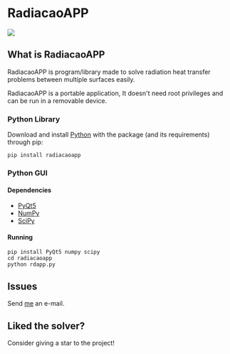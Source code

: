 # RadiacaoAPP

![](images/rdapp.ico)

## What is RadiacaoAPP

RadiacaoAPP is program/library made to solve radiation heat transfer problems between multiple surfaces easily.

RadiacaoAPP is a portable application, It doesn't need root privileges and can be run in a removable device.

<!-- ## System Requirements
A PC with a x86 processor running Windows, Linux or Mac. -->

### Python Library
Download and install [Python](https://www.python.org/) with the package (and its requirements) through pip:

`pip install radiacaoapp`

### Python GUI

#### Dependencies

- [PyQt5](https://pypi.org/project/PyQt5/)
- [NumPy](https://pypi.org/project/numpy/)
- [SciPy](https://pypi.org/project/scipy/)

#### Running
```
pip install PyQt5 numpy scipy
cd radiacaoapp
python rdapp.py
```

<!-- #### Screenshots

![RadiacaoAPP for Windows](images/2.png)

RadiacaoAPP for Windows

![RadiacaoAPP for Linux](images/3.png)

RadiacaoAPP in [Manjaro Linux](https://manjaro.org/) (Breeze Dark) -->

<!-- ## Usage
### Python Library
Just run a python script with the module imported, create your own objects and run the solve method. The library documentation can be found in the [RadiacaoAPP PyPi repository](https://pypi.org/project/radiacaoapp/).
### Python Executable

Download It in [this link](not-available-yet) or compile `RadiacaoAPP.py` using your favorite Python compiler.

Make sure the executable is set as executable in your OS and launch It. -->

## Issues
Send [me](mailto:xchandlerkc@hotmail.com) an e-mail.

## Liked the solver?
Consider giving a star to the project!
